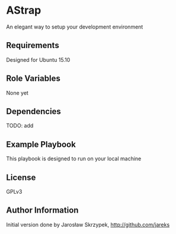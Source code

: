 AStrap
=========

An elegant way to setup your development environment

Requirements
------------

Designed for Ubuntu 15.10

Role Variables
--------------

None yet

Dependencies
------------

TODO: add

Example Playbook
----------------

This playbook is designed to run on your local machine

License
-------

GPLv3

Author Information
------------------

Initial version done by Jarosław Skrzypek, http://github.com/jareks
